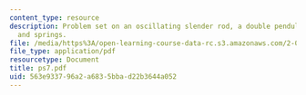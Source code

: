 ```yaml
---
content_type: resource
description: Problem set on an oscillating slender rod, a double pendulum, and carts
  and springs.
file: /media/https%3A/open-learning-course-data-rc.s3.amazonaws.com/2-003j-dynamics-and-control-i-fall-2007/563e933796a2a6835bbad22b3644a052_ps7.pdf
file_type: application/pdf
resourcetype: Document
title: ps7.pdf
uid: 563e9337-96a2-a683-5bba-d22b3644a052
---
```

